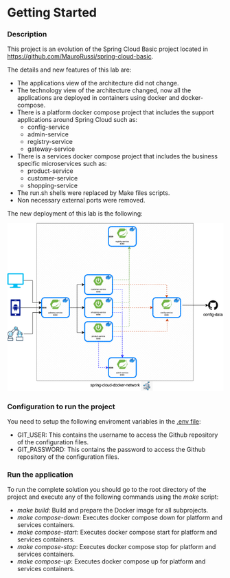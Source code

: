 # Getting Started

### Description

This project is an evolution of the Spring Cloud Basic project located in https://github.com/MauroRussi/spring-cloud-basic.

The details and new features of this lab are:
 * The applications view of the architecture did not change.
 * The technology view of the architecture changed, now all the applications are deployed in containers using docker and docker-compose.
 * There is a platform docker compose project that includes the support applications around Spring Cloud such as:
   - config-service
   - admin-service
   - registry-service
   - gateway-service
 * There is a services docker compose project that includes the business specific microservices such as:
   - product-service
   - customer-service
   - shopping-service
 * The run.sh shells were replaced by Make files scripts.
 * Non necessary external ports were removed.
 
The new deployment of this lab is the following:

![Deployment Diagram](docs/deployment%20view.png?raw=true "Deployment Diagram")

### Configuration to run the project

You need to setup the following enviroment variables in the [.env file](./config-service/.env):
 * GIT_USER: This contains the username to access the Github repository of the configuration files.
 * GIT_PASSWORD: This contains the password to access the Github repository of the configuration files.

### Run the application

To run the complete solution you should go to the root directory of the project and execute any of the following commands using the *make* script:
 * *make build*: Build and prepare the Docker image for all subprojects.
 * *make compose-down*: Executes docker compose down for platform and services containers.
 * *make compose-start*: Executes docker compose start for platform and services containers.
 * *make compose-stop*: Executes docker compose stop for platform and services containers.
 * *make compose-up*: Executes docker compose up for platform and services containers.